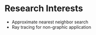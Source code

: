 # Research Interests

- Approximate nearest neighbor search
- Ray tracing for non-graphic application

